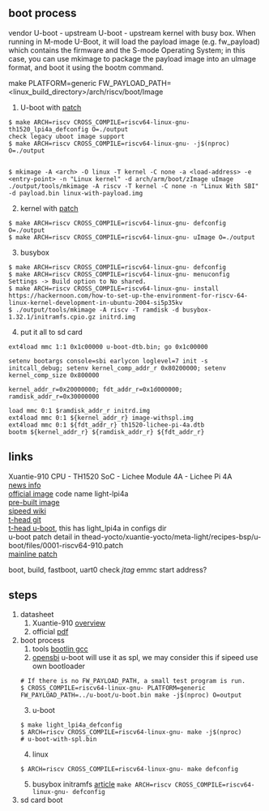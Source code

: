 
## boot process
vendor U-boot - upstream U-boot - upstream kernel with busy box.
When running in M-mode U-Boot, it will load the payload image (e.g. fw_payload) which contains the firmware and the S-mode Operating System; in this case, you can use mkimage to package the payload image into an uImage format, and boot it using the bootm command.

make PLATFORM=generic FW_PAYLOAD_PATH=<linux_build_directory>/arch/riscv/boot/Image

1. U-boot with [patch](https://lore.kernel.org/u-boot/20230526124107.894-1-dlan@gentoo.org/T/#t)
```
$ make ARCH=riscv CROSS_COMPILE=riscv64-linux-gnu- th1520_lpi4a_defconfig O=./output
check legacy uboot image support
$ make ARCH=riscv CROSS_COMPILE=riscv64-linux-gnu- -j$(nproc) O=./output


$ mkimage -A <arch> -O linux -T kernel -C none -a <load-address> -e <entry-point> -n "Linux kernel" -d arch/arm/boot/zImage uImage
./output/tools/mkimage -A riscv -T kernel -C none -n "Linux With SBI" -d payload.bin linux-with-payload.img
```
2. kernel with [patch](https://lore.kernel.org/linux-riscv/20230518184541.2627-1-jszhang@kernel.org/T/#m4e07e9f1c1ba156318d3a4646cd0ea0d4f11059f)
```
$ make ARCH=riscv CROSS_COMPILE=riscv64-linux-gnu- defconfig  O=./output
$ make ARCH=riscv CROSS_COMPILE=riscv64-linux-gnu- uImage O=./output
```
3. busybox
```
$ make ARCH=riscv CROSS_COMPILE=riscv64-linux-gnu- defconfig
$ make ARCH=riscv CROSS_COMPILE=riscv64-linux-gnu- menuconfig
Settings -> Build option to No shared.
$ make ARCH=riscv CROSS_COMPILE=riscv64-linux-gnu- install
https://hackernoon.com/how-to-set-up-the-environment-for-riscv-64-linux-kernel-development-in-ubuntu-2004-si5p35kv
$ ./output/tools/mkimage -A riscv -T ramdisk -d busybox-1.32.1/initramfs.cpio.gz initrd.img
```
4. put it all to sd card
```
ext4load mmc 1:1 0x1c00000 u-boot-dtb.bin; go 0x1c00000

setenv bootargs console=sbi earlycon loglevel=7 init -s initcall_debug; setenv kernel_comp_addr_r 0x80200000; setenv kernel_comp_size 0x800000

kernel_addr_r=0x20000000; fdt_addr_r=0x1d000000; ramdisk_addr_r=0x30000000

load mmc 0:1 $ramdisk_addr_r initrd.img
ext4load mmc 0:1 ${kernel_addr_r} image-withspl.img
ext4load mmc 0:1 ${fdt_addr_r} th1520-lichee-pi-4a.dtb
bootm ${kernel_addr_r} ${ramdisk_addr_r} ${fdt_addr_r}
```

## links
Xuantie-910 CPU - TH1520 SoC - Lichee Module 4A - Lichee Pi 4A  
[news info](https://www.cnx-software.com/2023/05/06/lichee-pi-4a-risc-v-sbc-raspberry-pi-4-th1520-processor/)  
[official image](https://gitee.com/thead-yocto/light_deploy_images) code name light-lpi4a  
[pre-built image](https://wiki.sipeed.com/hardware/zh/lichee/th1520/lpi4a/3_images.html)  
[sipeed wiki](https://wiki.sipeed.com/hardware/en/lichee/th1520/lp4a.html)  
[t-head git](https://gitee.com/organizations/thead-yocto/projects)  
[t-head u-boot](https://gitee.com/thead-yocto/u-boot), this has light_lpi4a in configs dir  
u-boot patch detail in thead-yocto/xuantie-yocto/meta-light/recipes-bsp/u-boot/files/0001-riscv64-910.patch  
[mainline patch](https://lore.kernel.org/linux-riscv/20230507182304.2934-1-jszhang@kernel.org/T/#t)  

boot, build, fastboot, uart0 check
*jtag*
emmc start address?

## steps
1. datasheet
    1. Xuantie-910 [overview](https://ftp.libre-soc.org/466100a052.pdf)
    2. official [pdf](https://www.t-head.cn/product/c910?lang=en)
2. boot process
    1. tools [bootlin gcc](https://toolchains.bootlin.com/)
    2. [opensbi](https://github.com/riscv-software-src/opensbi)
    u-boot will use it as spl, we may consider this if sipeed use own bootloader
    ```
    # If there is no FW_PAYLOAD_PATH, a small test program is run.
    $ CROSS_COMPILE=riscv64-linux-gnu- PLATFORM=generic FW_PAYLOAD_PATH=../u-boot/u-boot.bin make -j$(nproc) O=output
    ```
    3. u-boot
    ```
    $ make light_lpi4a_defconfig
    $ ARCH=riscv CROSS_COMPILE=riscv64-linux-gnu- make -j$(nproc)
    # u-boot-with-spl.bin
    ```
    4. linux
    ```
    $ ARCH=riscv CROSS_COMPILE=riscv64-linux-gnu- make defconfig
    ```
    5. busybox initramfs
    [article](https://risc-v-machines.readthedocs.io/en/latest/linux/simple/)
    `make ARCH=riscv CROSS_COMPILE=riscv64-linux-gnu- defconfig`
3. sd card boot
